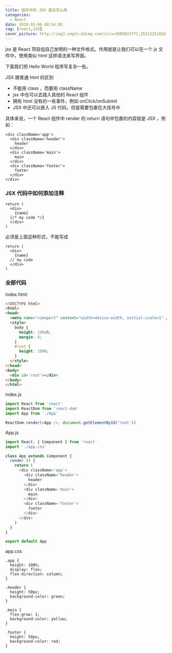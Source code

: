 ```yaml
---
title: 组件中的 JSX 语法怎么用
categories:
  - React
date: 2018-03-06 08:54:05
tag: [react,JSX]
cover_picture: http://img3.imgtn.bdimg.com/it/u=3689823771,2521325182&fm=27&gp=0.jpg
---
```


jsx 是 React 项目组自己发明的一种文件格式。作用就是让我们可以在一个 js 文件中，使用类似 html 这样语法来写界面。

下面我们把 Hello World 程序写复杂一些。

JSX 跟普通 html 的区别

- 不能用 class ，而要用 className
- jsx 中也可以去插入其他的 React 组件
- 拥有 html 没有的一些事件，例如 onClick/onSubmit
- JSX 中还可以嵌入 JS 代码，但是需要包裹在大括号中

具体来说，一个 React 组件中 render 的 return 语句中包裹的内容就是 JSX ，例如：
```
<div className='app'>
  <div className='header'>
    header
  </div>
  <div className='main'>
    main
  </div>
  <div className='footer'>
    footer
  </div>
</div>
```
### JSX 代码中如何添加注释
```
return (
  <div>
    {name}
  {/* my code */}
  </div>
)
```
必须是上面这种形式，不能写成
```
return (
  <div>
    {name}
  // my code
  </div>
)
```

### 全部代码

index.html
```html
<!DOCTYPE html>
<html>
<head>
  <meta name="viewport" content="width=device-width, initial-scale=1" />
  <style>
    body {
      height: 100vh;
      margin: 0;
    }
    #root {
      height: 100%;
    }
  </style>
</head>
<body>
  <div id='root'></div>
</body>
</html>
```
index.js
```js
import React from 'react'
import ReactDom from 'react-dom'
import App from './App'

ReactDom.render(<App />, document.getElementById('root'))
```
App.js
```js
import React, { Component } from 'react'
import './app.css'

class App extends Component {
  render () {
    return (
      <div className='app'>
        <div className='header'>
          header
        </div>
        <div className='main'>
          main
        </div>
        <div className='footer'>
          footer
        </div>
      </div>
    )
  }
}

export default App
```
app.css
```
.app {
  height: 100%;
  display: flex;
  flex-direction: column;
}

.header {
  height: 50px;
  background-color: green;
}

.main {
  flex-grow: 1;
  background-color: yellow;
}

.footer {
  height: 50px;
  background-color: red;
}
```

